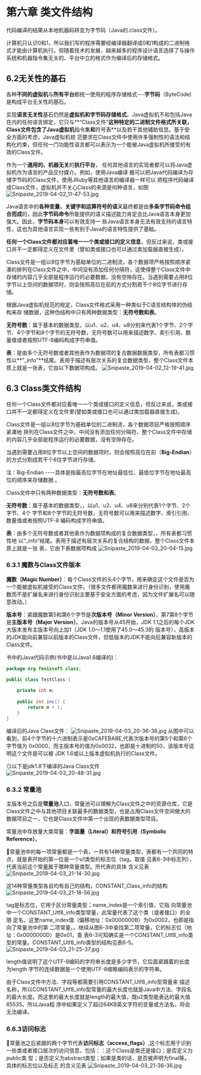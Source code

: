 #  第六章 类文件结构



代码编译的结果从本地机器码转变为字节码（Java的.class文件）。

计算机只认识0和1，所以我们写的程序需要经编译器翻译成0和1构成的二进制格式才能由计算机执行。但随着技术的发展，越来越多的程序设计语言选择了与操作系统和机器指令集无关的、平台中立的格式作为编译后的存储格式。

## 6.2无关性的基石

各种**不同的虚拟机**与**所有平台**都统一使用的程序存储格式---**字节码**（ByteCode)是构成平台无关性的基石。

实现**语言无关性**基石仍然是**虚拟机和字节码存储格式**。Java虚拟机不和包括Java在内的任何语言绑定，它只与**“Class文件"**这种特定的二进制文件格式所关联，Class文件包含了Java虚拟机**指令集**和**符号表**以及若干其他辅助信息。基于安全方面的考虑，Java虚拟机规 范要求在Class文件中使用许多强制性的语法和结构化约束，但任何一门功能性语言都可以表示为一个能被Java虚拟机所接受的有效的Class文件。

作为一个**通用的、机器无关**的**执行平台**， 任何其他语言的实现者都可以将Java虚拟机作为语言的产品交付媒介。例如，使用Java编译 器可以把Java代码编译为存储字节码的Class文件，使用JRuby等其他语言的编译器一样可以 把程序代码编译成Class文件，虚拟机并不关心Class的来源是何种语言，如图
![Snipaste_2019-04-02_11-47-53.jpg](https://i.loli.net/2019/04/02/5ca2db7e87ed4.jpg)

Java语言中的**各种变量、关键字和运算符号的语义**最终都是由**多条字节码命令组合而成**的，因此**字节码命令**所能提供的语义描述能力肯定会比Java语言本身更加强大。因此，**字节码本身**可以有效支持一 些Java语言本身无法有效支持的语言特性，这也为其他语言实现一些有别于Java的语言特性提供了基础。

**任何一个Class文件都对应着唯一一个类或接口的定义信息**，但反过来说，类或接 口并不一定都得定义在文件里（譬如类或接口也可以通过类加载器直接生成）。

Class文件是一组以8位字节为基础单位的二进制流，各个数据项严格按照顺序紧凑的排列在Class文件之中，中间没有添加任何分隔符，这使得整个Class文件中存储的内容几乎全部是程序运行的必要数据，没有空隙存在。当遇到需要占用8位字节以上空间的数据项时，则会按照高位在前的方式分割若干个8位字节进行存储。

根据Java虚拟机规范的规定，Class文件格式采用一种类似于C语言结构体的伪结构来存 储数据，这种伪结构中只有两种数据类型：**无符号数和表**。

**无符号数**：属于基本的数据类型，以u1、u2、u4、u8分别来代表1个字节、2个字节、4个字节和8个字节的无符号数，无符号数可以用来描述数字、索引引用、数量值或者按照UTF-8编码构成字符串值。

**表**：是由多个无符号数或者其他表作为数据项的复合数据数据类型，所有表都习惯性以**"_info"**结尾。表用于描述有层次关系的复合数据类型，整个Class文件本质上就是一张表，它由以下数据项构成。
![Snipaste_2019-04-02_12-19-41.jpg](https://i.loli.net/2019/04/02/5ca2e2e7d80b9.jpg)

## 6.3 Class类文件结构

任何一个Class文件都对应着唯一一个类或接口的定义信息，但反过来说，类或接 口并不一定都得定义在文件里(譬如类或接口也可以通过类加载器直接生成)。

Class文件是一组以8位字节为基础单位的二进制流，各个数据项目严格按照顺序紧凑地 排列在Class文件之中，中间没有添加任何分隔符，整个Class文件中存储的内容几乎全部是程序运行的必要数据，没有空隙存在。

当遇到需要占用8位字节以上空间的数据项时，则会按照高位在前（**Big-Endian**）的方式分割成若干个8位字节进行存储。

注：Big-Endian ----具体是指最高位字节在地址最低位、最低位字节在地址最高 位的顺序来存储数据 。

Class文件中只有两种数据类型：**无符号数和表**。

**无符号数**：属于基本的数据类型，，以u1、u2、u4、u8来分别代表1个字节、2个字节、4个 字节和8个字节的无符号数，无符号数可以用来描述数字、索引引用、数量值或者按照UTF-8 编码构成字符串值。 

**表**：由多个无符号数或者其他表作为数据项构成的复合数据类型，，所有表都习惯性地 以“_info”结尾。表用于描述有层次关系的复合结构的数据，整个Class文件本质上就是一张 表，它由下表数据项构成
![Snipaste_2019-04-03_20-04-15.jpg](https://i.loli.net/2019/04/03/5ca4a19acf942.jpg)

### 6.3.1 魔数与Class文件版本

**魔数（Magic Number）**：每个Class文件的头4个字节，用来确定这个文件是否为一个能被虚拟机接受的Class文件。（很多文件都用魔数来进行身份识别，使用魔数而不是扩展名来进行身份识别主要基于安全方面的考虑，因为文件扩展名可以随意改动。）

**版本号**：紧跟魔数第5和第6个字节是**次版本号（Minor Version）**，第7第8个字节是**主版本号（Major Version）**。Java的版本号从45开始，JDK 1.1之后的每个JDK大版本发布主版本号向上加1（JDK 1.0～1.1使用了45.0～45.3的 版本号），高版本的JDK能向前兼容以前版本的Class文件，但低版本的JDK不能向后兼容新版本的Class文件。

书中的Java代码示例(书中是以Java1.6编译的)：

```java
package org.fenixsoft.clazz;

public class TestClass {
	
	private int m;
	
	public int inc() {
		return m + 1;
	}
}
```

编译后的Java Class文件：
![Snipaste_2019-04-03_20-36-38.jpg](https://i.loli.net/2019/04/03/5ca4aa1837c8b.jpg)
从图中可以看到，前4个字节的十六进制表示是0xCAFEBABE,代表次版本号的第5个和第6个字节值为 0x0000，而主版本号的值为0x0032，也即是十进制的50，该版本号说明这个文件是可以被 JDK 1.6或以上版本虚拟机执行的Class文件。

:smirk:以下是jdk1.8下编译的Java Class文件
![Snipaste_2019-04-03_20-48-31.jpg](https://i.loli.net/2019/04/03/5ca4abaa93ef5.jpg)

### 6.3.2 常量池

主版本号之后是**常量池**入口，常量池可以理解为Class文件之中的资源仓库，它是Class文件之中与其他项目关联最多的数据类型，也是占用Class文件空间做大的数据项目之一，它也是Class文件中第一个出现的表数据类型项目。

常量池中存放量大类常量：**字面量（Literal）和符号引用（Symbolic Reference）**。

:triangular_flag_on_post:常量池中的每一项常量都是一个表，一共有14种常量类型，表都有一个共同的特点，就是表开始的第一位是一个u1类型的标志位（tag，取值 见表6-3中标志列），代表当前这个常量属于哪种常量类型。所代表的具体 含义见表
![Snipaste_2019-04-03_21-14-30.jpg](https://i.loli.net/2019/04/03/5ca4b1cc4d7f5.jpg)

这14种常量类型各自均有自己的结构，CONSTANT_Class_info的结构
![Snipaste_2019-04-03_21-18-56.jpg](https://i.loli.net/2019/04/03/5ca4b2c9711b4.jpg)

tag是标志位，它用于区分常量类型；name_index是一个索引值，它指 向常量池中一个CONSTANT_Utf8_info类型常量，此常量代表了这个类（或者接口）的全限 定名，这里name_index值（偏移地址：0x0000000B）为0x0002，也即是指向了常量池中的第 二项常量。。继续从图6-3中查找第二项常量，它的标志位（地址：0x0000000D）是0x01，查 表6-3可知确实是一个CONSTANT_Utf8_info类型的常量。CONSTANT_Utf8_info类型的结构见表6-5。
![Snipaste_2019-04-03_21-25-37.jpg](https://i.loli.net/2019/04/03/5ca4b45a1daa0.jpg)

length值说明了这个UTF-8编码的字符串长度是多少字节，它后面紧跟着的长度为length 字节的连续数据是一个使用UTF-8缩略编码表示的字符串。

由于Class文件中方法、字段等都需要引用CONSTANT_Utf8_info型常量来 描述名称，所以CONSTANT_Utf8_info型常量的最大长度也就是Java中方法、字段名的最大长度。而这里的最大长度就是length的最大值，既u2类型能表达的最大值65535。所以Java程 序中如果定义了超过64KB英文字符的变量或方法名，将会无法编译。 

###  6.6.3访问标志
 :dart:常量池之后紧跟的两个字节代表**访问标志（access_flags）**,这个标志用于识别一些类或者接口层次的访问信息，包括：：这个Class是类还是接口；是否定义为public类 型；是否定义为abstract类型；如果是类的话，是否被声明为final等。具体的标志位以及标志 的含义见表
![Snipaste_2019-04-03_21-36-36.jpg](https://i.loli.net/2019/04/03/5ca4b6ed92981.jpg)

